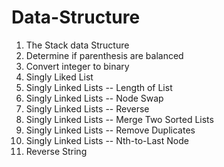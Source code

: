 # Data-Structure

1. The Stack data Structure
2. Determine if parenthesis are balanced
3. Convert integer to binary
4. Singly Liked List
5. Singly Linked Lists -- Length of List
6. Singly Linked Lists -- Node Swap
7. Singly Linked Lists -- Reverse
8. Singly Linked Lists -- Merge Two Sorted Lists
9. Singly Linked Lists -- Remove Duplicates
10. Singly Linked Lists -- Nth-to-Last Node
16. Reverse String
